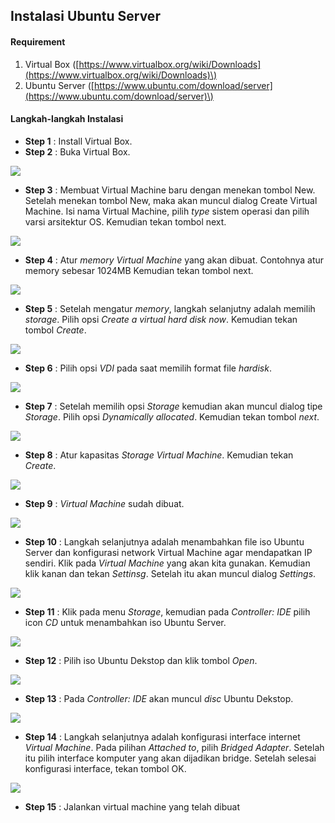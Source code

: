 ## Instalasi Ubuntu Server

#### Requirement

1. Virtual Box \([https://www.virtualbox.org/wiki/Downloads](https://www.virtualbox.org/wiki/Downloads)\)
2. Ubuntu Server \([https://www.ubuntu.com/download/server](https://www.ubuntu.com/download/server)\)

#### Langkah-langkah Instalasi

* **Step 1** : Install Virtual Box.
* **Step 2** : Buka Virtual Box.

![](/assets/ubuntu-server/1.PNG)

* **Step 3** : Membuat Virtual Machine baru dengan menekan tombol New. Setelah menekan tombol New, maka akan muncul dialog Create Virtual Machine. Isi nama Virtual Machine, pilih _type_ sistem operasi dan pilih varsi arsitektur OS. Kemudian tekan tombol next.

![](/assets/ubuntu-desktop/1.png)

* **Step 4** : Atur _memory_ _Virtual Machine_ yang akan dibuat. Contohnya atur memory sebesar 1024MB Kemudian tekan tombol next.

![](/assets/ubuntu-desktop/2.png)

* **Step 5** : Setelah mengatur _memory_, langkah selanjutny adalah memilih _storage_. Pilih opsi _Create a virtual hard disk now_. Kemudian tekan tombol _Create_.

![](/assets/ubuntu-desktop/3.png)

* **Step 6** : Pilih opsi _VDI_ pada saat memilih format file _hardisk_.

![](/assets/ubuntu-desktop/4.png)

* **Step 7** : Setelah memilih opsi _Storage_ kemudian akan muncul dialog tipe _Storage_. Pilih opsi _Dynamically allocated_. Kemudian tekan tombol _next_.

![](/assets/ubuntu-desktop/5.png)

* **Step 8** : Atur kapasitas _Storage_ _Virtual Machine_. Kemudian tekan _Create_.

![](/assets/ubuntu-desktop/6.png)

* **Step 9** : _Virtual Machine_ sudah dibuat.

![](/assets/ubuntu-desktop/7.png)

* **Step 10** : Langkah selanjutnya adalah menambahkan file iso Ubuntu Server dan konfigurasi network Virtual Machine agar mendapatkan IP sendiri. Klik pada _Virtual Machine_ yang akan kita gunakan. Kemudian klik kanan dan tekan _Settinsg_. Setelah itu akan muncul dialog _Settings_.

![](/assets/ubuntu-desktop/8.png)

* **Step 11** : Klik pada menu _Storage_, kemudian pada _Controller: IDE_ pilih icon _CD_ untuk menambahkan iso Ubuntu Server.

![](/assets/ubuntu-desktop/9.png)

* **Step 12** : Pilih iso Ubuntu Dekstop dan klik tombol _Open_.

![](/assets/ubuntu-desktop/pilih-iso.png)

* **Step 13** : Pada _Controller: IDE_ akan muncul _disc_ Ubuntu Dekstop.

![](/assets/ubuntu-desktop/iso.png)

* **Step 14** : Langkah selanjutnya adalah konfigurasi interface internet _Virtual Machine_. Pada pilihan _Attached to_, pilih _Bridged Adapter_. Setelah itu pilih interface komputer yang akan dijadikan bridge. Setelah selesai konfigurasi interface, tekan tombol OK.

![](/assets/ubuntu-desktop/10.png)

* **Step 15** : Jalankan virtual machine yang telah dibuat




